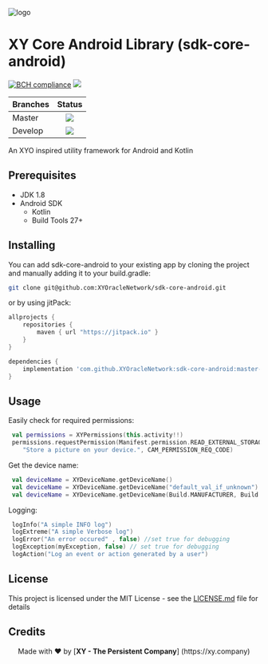 [logo]: https://www.xy.company/img/home/logo_xy.png

![logo]

# XY Core Android Library (sdk-core-android)
[![BCH compliance](https://bettercodehub.com/edge/badge/XYOracleNetwork/sdk-core-android?branch=master)](https://bettercodehub.com/results/XYOracleNetwork/sdk-core-android) [![](https://jitpack.io/v/XYOracleNetwork/sdk-core-android.svg)](https://jitpack.io/#XYOracleNetwork/sdk-core-android)

| Branches        | Status           |
| ------------- |:-------------:|
| Master      | [![](https://circleci.com/gh/XYOracleNetwork/sdk-core-android.svg?style=shield)](https://circleci.com/gh/XYOracleNetwork/sdk-core-android) |
| Develop      | [![](https://circleci.com/gh/XYOracleNetwork/sdk-core-android/tree/develop.svg?style=shield)](https://circleci.com/gh/XYOracleNetwork/sdk-core-android/tree/develop)      |


An XYO inspired utility framework for Android and Kotlin

## Prerequisites

* JDK 1.8
* Android SDK
  * Kotlin
  * Build Tools 27+
  
## Installing

You can add sdk-core-android to your existing app by cloning the project and manually adding it
to your build.gradle:

```bash
git clone git@github.com:XYOracleNetwork/sdk-core-android.git
```

or by using jitPack:

```gradle
allprojects {
    repositories {
        maven { url "https://jitpack.io" }
    }
}

```

```gradle
dependencies {
    implementation 'com.github.XYOracleNetwork:sdk-core-android:master-SNAPSHOT'
}
```

## Usage

Easily check for required permissions:

``` kotlin
 val permissions = XYPermissions(this.activity!!)
 permissions.requestPermission(Manifest.permission.READ_EXTERNAL_STORAGE,
    "Store a picture on your device.", CAM_PERMISSION_REQ_CODE)
```

Get the device name:

``` kotlin
 val deviceName = XYDeviceName.getDeviceName()
 val deviceName = XYDeviceName.getDeviceName("default_val_if_unknown")
 val deviceName = XYDeviceName.getDeviceName(Build.MANUFACTURER, Build.MODEL, "default_val_if_unknown")
```

Logging:

``` kotlin
 logInfo("A simple INFO log")
 logExtreme("A simple Verbose log")
 logError("An error occured" , false) //set true for debugging
 logException(myException, false) // set true for debugging
 logAction("Log an event or action generated by a user")
```

## License

This project is licensed under the MIT License - see the [LICENSE.md](LICENSE.md) file for details

## Credits

<p align="center">Made with  ❤️  by [<b>XY - The Persistent Company</b>] (https://xy.company)</p>
